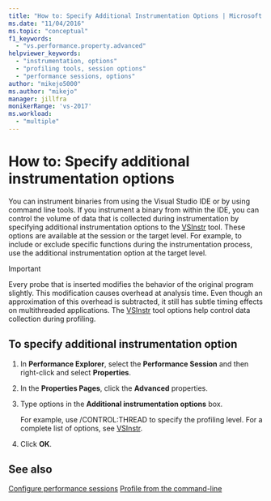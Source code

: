 ```yaml
---
title: "How to: Specify Additional Instrumentation Options | Microsoft Docs"
ms.date: "11/04/2016"
ms.topic: "conceptual"
f1_keywords:
  - "vs.performance.property.advanced"
helpviewer_keywords:
  - "instrumentation, options"
  - "profiling tools, session options"
  - "performance sessions, options"
author: "mikejo5000"
ms.author: "mikejo"
manager: jillfra
monikerRange: 'vs-2017'
ms.workload:
  - "multiple"
---
```

# How to: Specify additional instrumentation options

You can instrument binaries from using the Visual Studio IDE or by using command line tools. If you instrument a binary from within the IDE, you can control the volume of data that is collected during instrumentation by specifying additional instrumentation options to the [VSInstr](../profiling/vsinstr.md) tool. These options are available at the session or the target level. For example, to include or exclude specific functions during the instrumentation process, use the additional instrumentation option at the target level.

> [!IMPORTANT]
> Every probe that is inserted modifies the behavior of the original program slightly. This modification causes overhead at analysis time. Even though an approximation of this overhead is subtracted, it still has subtle timing effects on multithreaded applications. The [VSInstr](../profiling/vsinstr.md) tool options help control data collection during profiling.

## To specify additional instrumentation option

1. In **Performance Explorer**, select the **Performance Session** and then right-click and select **Properties**.

2. In the **Properties Pages**, click the **Advanced** properties.

3. Type options in the **Additional instrumentation options** box.

     For example, use /CONTROL:THREAD to specify the profiling level. For a complete list of options, see [VSInstr](../profiling/vsinstr.md).

4. Click **OK**.

## See also

[Configure performance sessions](../profiling/configuring-performance-sessions.md)
[Profile from the command-line](../profiling/using-the-profiling-tools-from-the-command-line.md)
